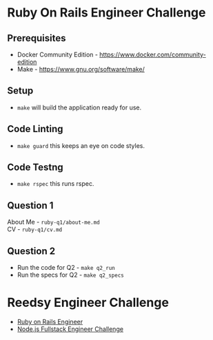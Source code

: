 # Ruby On Rails Engineer Challenge

## Prerequisites

* Docker Community Edition - https://www.docker.com/community-edition
* Make - https://www.gnu.org/software/make/

## Setup

* `make` will build the application ready for use.

## Code Linting

* `make guard` this keeps an eye on code styles.

## Code Testng

* `make rspec` this runs rspec.

## Question 1

About Me - `ruby-q1/about-me.md`  
CV - `ruby-q1/cv.md`

## Question 2

* Run the code for Q2 - `make q2_run`
* Run the specs for Q2 - `make q2_specs`

# Reedsy Engineer Challenge

* [Ruby on Rails Engineer](ruby-on-rails-engineer.md)
* [Node.js Fullstack Engineer Challenge](node-fullstack.md)
